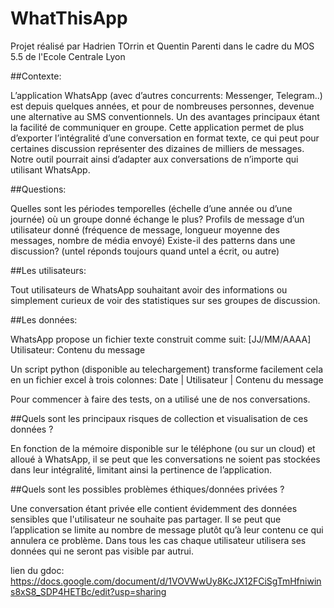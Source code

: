 # WhatThisApp

Projet réalisé par Hadrien TOrrin et Quentin Parenti dans le cadre du MOS 5.5 de l'Ecole Centrale Lyon

##Contexte:

L’application WhatsApp (avec d’autres concurrents: Messenger, Telegram..)  est depuis quelques années, et pour de nombreuses personnes, devenue une alternative au SMS conventionnels. 
Un des avantages principaux étant la facilité de communiquer en groupe.
Cette application permet de plus d’exporter l’intégralité d’une conversation en format texte, ce qui peut pour certaines discussion représenter des dizaines de milliers de messages. 
Notre outil pourrait ainsi d’adapter aux conversations de n’importe qui utilisant WhatsApp.


##Questions:

Quelles sont les périodes temporelles (échelle d’une année ou d’une journée) où un groupe donné échange le plus?
Profils de message d’un utilisateur donné (fréquence de message, longueur moyenne des messages, nombre de média envoyé)
Existe-il des patterns dans une discussion? (untel réponds toujours quand untel a écrit, ou autre)


##Les utilisateurs:

Tout utilisateurs de WhatsApp souhaitant avoir des informations ou simplement curieux de voir des statistiques sur ses groupes de discussion.

##Les données:

WhatsApp propose un fichier texte construit comme suit:
[JJ/MM/AAAA] Utilisateur: Contenu du message

Un script python (disponible au telechargement) transforme facilement cela en un fichier excel à trois colonnes:
Date | Utilisateur | Contenu du message

Pour commencer à faire des tests, on a utilisé une de nos conversations.

##Quels sont les principaux risques de collection et visualisation de ces données ?

En fonction de la mémoire disponible sur le téléphone (ou sur un cloud) et alloué à WhatsApp, il se peut que les conversations ne soient pas stockées dans leur intégralité, limitant ainsi la pertinence de l’application.


##Quels sont les possibles problèmes éthiques/données privées ?

Une conversation étant privée elle contient évidemment des données sensibles que l'utilisateur ne souhaite pas partager. Il se peut que l’application se limite au nombre de message plutôt qu’à leur contenu ce qui annulera ce problème. Dans tous les cas chaque utilisateur utilisera ses données qui ne seront pas visible par autrui.

lien du gdoc: https://docs.google.com/document/d/1VOVWwUy8KcJX12FCiSgTmHfniwins8xS8_SDP4HETBc/edit?usp=sharing

